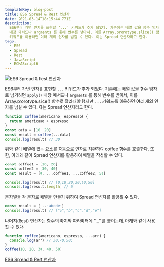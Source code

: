 ```yaml
---
templateKey: blog-post
title: ES6 Spread & Rest 연산자
date: 2021-03-14T18:15:44.771Z
description:
  ES6부터 가변 인자를 표현할 '...' 키워드가 추가 되었다. 기존에는 배열 값을 함수 임자로 넘기려면 apply()
  내장 메서드나 argments 를 통해 변수를 받아서, 이를 Array.prorotype.slice() 함수로 잘라내야 했지만 '...'
  키워드를 이용하면 여러 개의 인자를 넘길 수 있다. 이는 Spread 연산자라고 한다.
tags:
  - ES6
  - Spread
  - Rest
  - JavaScript
  - ECMAScript6
---
```


![ES6 Spread & Rest 연산자](/assets/es6.png "ES6 Spread & Rest 연산자")

ES6부터 가변 인자를 표현할 `...` 키워드가 추가 되었다. 기존에는 배열 값을 함수 임자로 넘기려면 `apply()` 내장 메서드나 `argments` 를 통해 변수를 받아서, 이를 Array.prorotype.slice() 함수로 잘라내야 했지만 `...` 키워드를 이용하면 여러 개의 인자를 넘길 수 있다. 이는 Spread 연산자라고 한다.

```javascript
function coffee(americano, espresso) {
  return americano + espresso
}
const data = [10, 20]
const result = coffee(...data)
console.log(result) // 30
```

위와 같이 배열에 있는 요소를 자동으로 인자로 치환하여 coffee 함수를 호출한다. 또한, 아래와 같이 Spread 연산자를 활용하여 배열을 작성할 수 있다.

```javascript
const coffee1 = [10, 20]
const coffee2 = [30, 40]
const result = [0, ...coffee1, ...coffee2, 50]

console.log(result) // [0,10,20,30,40,50]
console.log(result.length) // 6
```

문자열을 각 문자로 배열을 만들기 위하여 Spread 연산자를 활용할 수 있다.

```javascript
const result = [..."abcde"]
console.log(result) // ["a","b","c","d","e"]
```

나머지(Rest) 연산자는 함수의 마지막 파라미터에 "..." 를 붙이는데, 아래와 같이 사용할 수 있다.

```javascript
function coffee(americano, espresso, ...arr) {
  console.log(arr) // 30,40,50;
}
coffee(10, 20, 30, 40, 50)
```

[ES6 Spread & Rest 연산자](http://www.google.co.kr)
